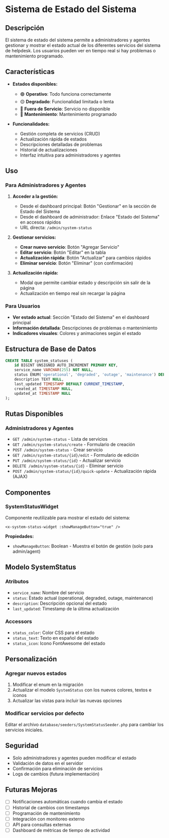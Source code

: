 # Sistema de Estado del Sistema

## Descripción

El sistema de estado del sistema permite a administradores y agentes gestionar y mostrar el estado actual de los diferentes servicios del sistema de helpdesk. Los usuarios pueden ver en tiempo real si hay problemas o mantenimiento programado.

## Características

- **Estados disponibles:**
  - 🟢 **Operativo**: Todo funciona correctamente
  - 🟡 **Degradado**: Funcionalidad limitada o lenta
  - 🔴 **Fuera de Servicio**: Servicio no disponible
  - 🔵 **Mantenimiento**: Mantenimiento programado

- **Funcionalidades:**
  - Gestión completa de servicios (CRUD)
  - Actualización rápida de estados
  - Descripciones detalladas de problemas
  - Historial de actualizaciones
  - Interfaz intuitiva para administradores y agentes

## Uso

### Para Administradores y Agentes

1. **Acceder a la gestión:**
   - Desde el dashboard principal: Botón "Gestionar" en la sección de Estado del Sistema
   - Desde el dashboard de administrador: Enlace "Estado del Sistema" en accesos rápidos
   - URL directa: `/admin/system-status`

2. **Gestionar servicios:**
   - **Crear nuevo servicio**: Botón "Agregar Servicio"
   - **Editar servicio**: Botón "Editar" en la tabla
   - **Actualización rápida**: Botón "Actualizar" para cambios rápidos
   - **Eliminar servicio**: Botón "Eliminar" (con confirmación)

3. **Actualización rápida:**
   - Modal que permite cambiar estado y descripción sin salir de la página
   - Actualización en tiempo real sin recargar la página

### Para Usuarios

- **Ver estado actual**: Sección "Estado del Sistema" en el dashboard principal
- **Información detallada**: Descripciones de problemas o mantenimiento
- **Indicadores visuales**: Colores y animaciones según el estado

## Estructura de Base de Datos

```sql
CREATE TABLE system_statuses (
    id BIGINT UNSIGNED AUTO_INCREMENT PRIMARY KEY,
    service_name VARCHAR(255) NOT NULL,
    status ENUM('operational', 'degraded', 'outage', 'maintenance') DEFAULT 'operational',
    description TEXT NULL,
    last_updated TIMESTAMP DEFAULT CURRENT_TIMESTAMP,
    created_at TIMESTAMP NULL,
    updated_at TIMESTAMP NULL
);
```

## Rutas Disponibles

### Administradores y Agentes
- `GET /admin/system-status` - Lista de servicios
- `GET /admin/system-status/create` - Formulario de creación
- `POST /admin/system-status` - Crear servicio
- `GET /admin/system-status/{id}/edit` - Formulario de edición
- `PUT /admin/system-status/{id}` - Actualizar servicio
- `DELETE /admin/system-status/{id}` - Eliminar servicio
- `POST /admin/system-status/{id}/quick-update` - Actualización rápida (AJAX)

## Componentes

### SystemStatusWidget
Componente reutilizable para mostrar el estado del sistema:

```blade
<x-system-status-widget :showManageButton="true" />
```

**Propiedades:**
- `showManageButton`: Boolean - Muestra el botón de gestión (solo para admin/agent)

## Modelo SystemStatus

### Atributos
- `service_name`: Nombre del servicio
- `status`: Estado actual (operational, degraded, outage, maintenance)
- `description`: Descripción opcional del estado
- `last_updated`: Timestamp de la última actualización

### Accessors
- `status_color`: Color CSS para el estado
- `status_text`: Texto en español del estado
- `status_icon`: Icono FontAwesome del estado

## Personalización

### Agregar nuevos estados
1. Modificar el enum en la migración
2. Actualizar el modelo `SystemStatus` con los nuevos colores, textos e iconos
3. Actualizar las vistas para incluir las nuevas opciones

### Modificar servicios por defecto
Editar el archivo `database/seeders/SystemStatusSeeder.php` para cambiar los servicios iniciales.

## Seguridad

- Solo administradores y agentes pueden modificar el estado
- Validación de datos en el servidor
- Confirmación para eliminación de servicios
- Logs de cambios (futura implementación)

## Futuras Mejoras

- [ ] Notificaciones automáticas cuando cambia el estado
- [ ] Historial de cambios con timestamps
- [ ] Programación de mantenimiento
- [ ] Integración con monitoreo externo
- [ ] API para consultas externas
- [ ] Dashboard de métricas de tiempo de actividad 
